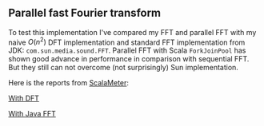 ## Parallel fast Fourier transform

To test this implementation I've compared my FFT and parallel FFT with my naive $O(n^2)$ 
DFT implementation and standard FFT implementation from JDK: `com.sun.media.sound.FFT`. Parallel FFT with Scala `ForkJoinPool` has shown 
good advance in performance in comparison with sequential FFT. But they still can not overcome (not surprisingly) Sun implementation.

Here is the reports from [ScalaMeter](http://scalameter.github.io):

[With DFT](http://htmlpreview.github.io/?https://github.com/tsdaemon/PaDa/blob/master/PaDa.Task6.FourierTransform/report/with_dft/index.html)

[With Java FFT](http://htmlpreview.github.io/?https://github.com/tsdaemon/PaDa/blob/master/PaDa.Task6.FourierTransform/report/with_fft/index.html)